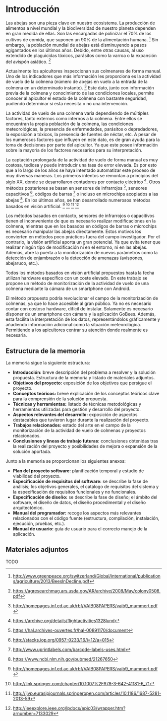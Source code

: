 Introducción
============

Las abejas son una pieza clave en nuestro ecosistema. La producción de alimentos a nivel mundial y la biodiversidad de nuestro planeta dependen en gran medida de ellas. Son las encargadas de polinizar el 70% de los cultivos de comida, que suponen un 90% de la alimentación humana. [^art:bees_decline] Sin embargo, la población mundial de abejas está disminuyendo a pasos agigantados en los últimos años. Debido, entre otras causas, al uso extendido de plaguicidas tóxicos, parásitos como la varroa o la expansión del avispón asiático. [^art:ccd]

Actualmente los apicultores inspeccionan sus colmenares de forma manual. Uno de los indicadores que más información les proporciona es la actividad de vuelo de la colmena (número de abejas en vuelo a la entrada de la colmena en un determinado instante). [^art:campbell2008] Este dato, junto con información previa de la colmena y conocimiento de las condiciones locales, permite conocer al apicultor el estado de la colmena con bastante seguridad, pudiendo determinar si esta necesita o no una intervención.

La actividad de vuelo de una colmena varía dependiendo de múltiples factores, tanto externos como internos a la colmena. Entre ellos se encuentran la propia población de la colmena, las condiciones meteorológicas, la presencia de enfermedades, parásitos o depredadores, la exposición a tóxicos, la presencia de fuentes de néctar, etc. A pesar de los numerosos factores que influyen en este dato, es de gran ayuda para la toma de decisiones por parte del apicultor. Ya que este posee información sobre la mayoría de los factores necesarios para su interpretación.

La captación prolongada de la actividad de vuelo de forma manual es muy costosa, tediosa y puede introducir una tasa de error elevada. Es por esto que a lo largo de los años se haya intentado automatizar este proceso de muy diversas maneras. Los primeros intentos se remontan a principios del siglo XX, donde se desarrollaron contadores por contacto eléctrico  [^art:lundie1925]. Otros métodos posteriores se basan en sensores de infrarrojos [^art:struye1994], sensores capacitivos [^art:campbell2005], códigos de barras [^beebarcode] o incluso en microchips acoplados a las abejas [^art:decourtye_honeybee_2011]. En los últimos años, se han desarrollado numerosos métodos basados en visión artificial. [^art:campbell2008] [^art:chiron2013a] [^art:chiron2013] [^art:tashakkori2015]

Los métodos basados en contacto, sensores de infrarrojos o capacitivos tienen el inconveniente de que es necesario realizar modificaciones en la colmena, mientras que en los basados en códigos de barras o microchips es necesario manipular las abejas directamente. Estos motivos los convierten en métodos poco prácticos fuera del campo investigador. Por el contrario, la visión artificial aporta un gran potencial. Ya que evita tener que realizar ningún tipo de modificación ni en el entorno, ni en las abejas. Además, abre la puerta a la monitorización de nuevos parámetros como la detección de enjambrazón o la detección de amenazas (avispones, abejaruco, etc.).

Todos los métodos basados en visión artificial propuestos hasta la fecha utilizan hardware específico con un coste elevado. En este trabajo se propone un método de monitorización de la actividad de vuelo de una colmena mediante la cámara de un smartphone con Android.

El método propuesto podría revolucionar el campo de la monitorización de colmenas, ya que lo hace accesible al gran público. Ya no es necesario contar con costoso hardware, difícil de instalar. Solamente es necesario disponer de un smartphone con cámara y la aplicación GoBees. Además, esta facilita la interpretación de los datos, representándolos gráficamente y añadiendo información adicional como la situación meteorológica. Permitiendo a los apicultores centrar su atención donde realmente es necesaria.

Estructura de la memoria
------------------------

La memoria sigue la siguiente estructura:

- **Introducción:** breve descripción del problema a resolver y la solución propuesta. Estructura de la memoria y listado de materiales adjuntos.
- **Objetivos del proyecto:** exposición de los objetivos que persigue el proyecto.
- **Conceptos teóricos:** breve explicación de los conceptos teóricos clave para la comprensión de la solución propuesta.
- **Técnicas y herramientas:** listado de técnicas metodológicas y herramientas utilizadas para gestión y desarrollo del proyecto.
- **Aspectos relevantes del desarrollo:** exposición de aspectos destacables que tuvieron lugar durante la realización del proyecto.
- **Trabajos relacionados:** estado del arte en el campo de la monitorización de la actividad de vuelo de colmenas y proyectos relacionados.
- **Conclusiones y líneas de trabajo futuras:** conclusiones obtenidas tras la realización del proyecto y posibilidades de mejora o expansión de la solución aportada.

Junto a la memoria se proporcionan los siguientes anexos:

- **Plan del proyecto software:** planificación temporal y estudio de viabilidad del proyecto.
- **Especificación de requisitos del software:** se describe la fase de análisis; los objetivos generales, el catálogo de requisitos del sistema y la especificación de requisitos funcionales y no funcionales.
- **Especificación de diseño:** se describe la fase de diseño; el ámbito del software, el diseño de datos, el diseño procedimental y el diseño arquitectónico.
- **Manual del programador:** recoge los aspectos más relevantes relacionados con el código fuente (estructura, compilación, instalación, ejecución, pruebas, etc.).
- **Manual de usuario:** guía de usuario para el correcto manejo de la aplicación.

Materiales adjuntos
-------------------

TODO

<!--- References -->
[^art:bees_decline]: <http://www.greenpeace.org/switzerland/Global/international/publications/agriculture/2013/BeesInDecline.pdf>
[^art:ccd]: <https://agresearchmag.ars.usda.gov/AR/archive/2008/May/colony0508.pdf>
[^art:campbell2008]: <http://homepages.inf.ed.ac.uk/rbf/VAIB08PAPERS/vaib9_mummert.pdf>
[^art:lundie1925]: <https://archive.org/details/flightactivities1328lund>
[^art:struye1994]: <https://hal.archives-ouvertes.fr/hal-00891170/document>
[^art:campbell2005]: <http://stacks.iop.org/0957-0233/16/i=12/a=015>
[^beebarcode]: <http://www.uprintlabels.com/barcode-labels-uses.html>
[^art:decourtye_honeybee_2011]: <https://www.ncbi.nlm.nih.gov/pubmed/21267650>
[^art:chiron2013a]: <http://link.springer.com/chapter/10.1007%2F978-3-642-41181-6_71>
[^art:chiron2013]: <http://jivp.eurasipjournals.springeropen.com/articles/10.1186/1687-5281-2013-59>
[^art:tashakkori2015]: <http://ieeexplore.ieee.org/lpdocs/epic03/wrapper.htm?arnumber=7133029>